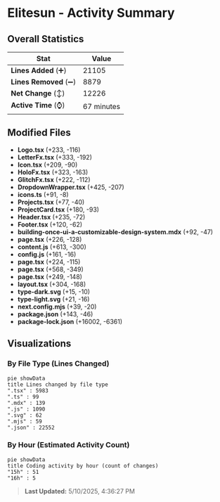 # Elitesun - Activity Summary 

## Overall Statistics

| Stat                   | Value                                                             |
| ---------------------- | ----------------------------------------------------------------- |
| **Lines Added** (➕)   | 21105                                          |
| **Lines Removed** (➖) | 8879                                        |
| **Net Change** (↕)    | 12226                |
| **Active Time** (⌚)   | 67 minutes |


## Modified Files
- **Logo.tsx** (+233, -116)
- **LetterFx.tsx** (+333, -192)
- **Icon.tsx** (+209, -90)
- **HoloFx.tsx** (+323, -163)
- **GlitchFx.tsx** (+222, -112)
- **DropdownWrapper.tsx** (+425, -207)
- **icons.ts** (+91, -8)
- **Projects.tsx** (+77, -40)
- **ProjectCard.tsx** (+180, -93)
- **Header.tsx** (+235, -72)
- **Footer.tsx** (+120, -62)
- **building-once-ui-a-customizable-design-system.mdx** (+92, -47)
- **page.tsx** (+226, -128)
- **content.js** (+613, -300)
- **config.js** (+161, -16)
- **page.tsx** (+224, -115)
- **page.tsx** (+568, -349)
- **page.tsx** (+249, -148)
- **layout.tsx** (+304, -168)
- **type-dark.svg** (+15, -10)
- **type-light.svg** (+21, -16)
- **next.config.mjs** (+39, -20)
- **package.json** (+143, -46)
- **package-lock.json** (+16002, -6361)

## Visualizations

### By File Type (Lines Changed)

```mermaid
pie showData
title Lines changed by file type
".tsx" : 5983
".ts" : 99
".mdx" : 139
".js" : 1090
".svg" : 62
".mjs" : 59
".json" : 22552
```

### By Hour (Estimated Activity Count)

```mermaid
pie showData
title Coding activity by hour (count of changes)
"15h" : 51
"16h" : 5
```


> **Last Updated:** 5/10/2025, 4:36:27 PM